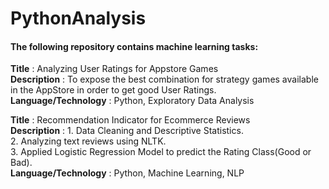 # PythonAnalysis
#### The following repository contains machine learning tasks:
<b>Title</b> : Analyzing User Ratings for Appstore Games   
<b>Description</b> : To expose the best combination for strategy games available in the AppStore in order to get good User Ratings.   
<b>Language/Technology</b> : Python, Exploratory Data Analysis  
    
<b>Title</b> : Recommendation Indicator for Ecommerce Reviews   
<b>Description</b> : 1. Data Cleaning and Descriptive Statistics.  
<t>2. Analyzing text reviews using NLTK.  
<t>3. Applied Logistic Regression Model to predict the Rating Class(Good or Bad).  
<b>Language/Technology</b> : Python, Machine Learning, NLP
 
